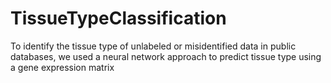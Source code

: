 # TissueTypeClassification
To identify the tissue type of unlabeled or misidentified data in public databases, we used a neural network approach to predict tissue type using a gene expression matrix
